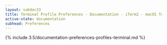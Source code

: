 ```yaml
---
layout: subdoc33
title: Terminal Profile Preferences - Documentation - iTerm2 - macOS Terminal Replacement
active-state: documentation
subhead: Preferences
---
```

{% include 3.5/documentation-preferences-profiles-terminal.md %}
